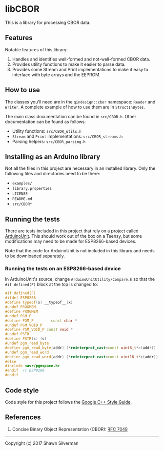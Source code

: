 # libCBOR

This is a library for processing CBOR data.

## Features

Notable features of this library:

1. Handles and identifies well-formed and not-well-formed CBOR data.
2. Provides utility functions to make it easier to parse data.
3. Provides some Stream and Print implementations to make it easy to
   interface with byte arrays and the EEPROM.

## How to use

The classes you'll need are in the `qindesign::cbor` namespace:
`Reader` and `Writer`. A complete example of how to use them are in
`StructInBytes`.

The main class documentation can be found in `src/CBOR.h`. Other documentation
can be found as follows:

* Utility functions: `src/CBOR_utils.h`
* `Stream` and `Print` implementations: `src/CBOR_streams.h`
* Parsing helpers: `src/CBOR_parsing.h`

## Installing as an Arduino library

Not all the files in this project are necessary in an installed library.
Only the following files and directories need to be there:

* `examples/`
* `library.properties`
* `LICENSE`
* `README.md`
* `src/CBOR*`

## Running the tests

There are tests included in this project that rely on a project called
[ArduinoUnit](https://github.com/mmurdoch/arduinounit). This should work
out of the box on a Teensy, but some modifications may need to be made for
ESP8266-based devices.

Note that the code for ArduinoUnit is not included in this library and needs
to be downloaded separately.

### Running the tests on an ESP8266-based device

In ArduinoUnit's source, change `ArduinoUnitUtility/Compare.h` so that the
`#if defined(F)` block at the top is changed to:

```c++
#if defined(F)
#ifdef ESP8266
#define typeof(x) __typeof__(x)
#undef PROGMEM
#define PROGMEM
#undef PGM_P
#define PGM_P  		 const char *
#undef PGM_VOID_P
#define PGM_VOID_P const void *
#undef PSTR
#define PSTR(s) (s)
#undef pgm_read_byte
#define pgm_read_byte(addr) (*reinterpret_cast<const uint8_t*>(addr))
#undef pgm_read_word
#define pgm_read_word(addr) (*reinterpret_cast<const uint16_t*>(addr))
#else
#include <avr/pgmspace.h>
#endif  // ESP8266
#endif
```

## Code style

Code style for this project follows the
[Google C++ Style Guide](https://google.github.io/styleguide/cppguide.html).

## References

1. Concise Binary Object Representation (CBOR):
   [RFC 7049](https://tools.ietf.org/html/rfc7049)

---

Copyright (c) 2017 Shawn Silverman
